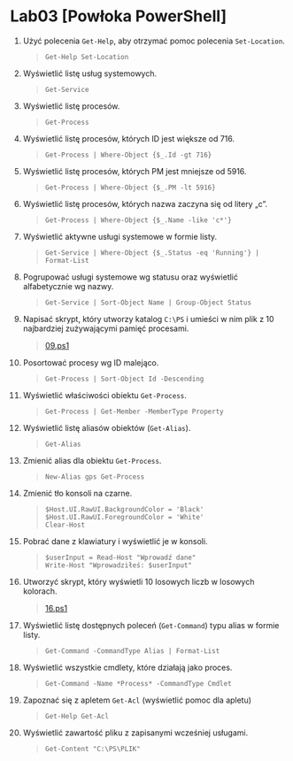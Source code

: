 # Lab03 [Powłoka PowerShell]

1.  Użyć polecenia `Get-Help`, aby otrzymać pomoc polecenia `Set-Location`.

    > `Get-Help Set-Location`

2.  Wyświetlić listę usług systemowych.

    > `Get-Service`

3.  Wyświetlić listę procesów.

    > `Get-Process`

4.  Wyświetlić listę procesów, których ID jest większe od 716.

    > `Get-Process | Where-Object {$_.Id -gt 716}`

5.  Wyświetlić listę procesów, których PM jest mniejsze od 5916.

    > `Get-Process | Where-Object {$_.PM -lt 5916}`

6.  Wyświetlić listę procesów, których nazwa zaczyna się od litery „c”.

    > `Get-Process | Where-Object {$_.Name -like 'c*'}`

7.  Wyświetlić aktywne usługi systemowe w formie listy.

    > `Get-Service | Where-Object {$_.Status -eq 'Running'} | Format-List`

8.  Pogrupować usługi systemowe wg statusu oraz wyświetlić alfabetycznie wg nazwy.

    > `Get-Service | Sort-Object Name | Group-Object Status`

9.  Napisać skrypt, który utworzy katalog `C:\PS` i umieści w nim plik z 10 najbardziej zużywającymi pamięć procesami.

    > [09.ps1](./09.ps1)

10. Posortować procesy wg ID malejąco.

    > `Get-Process | Sort-Object Id -Descending`

11. Wyświetlić właściwości obiektu `Get-Process`.

    > `Get-Process | Get-Member -MemberType Property`

12. Wyświetlić listę aliasów obiektów (`Get-Alias`).

    > `Get-Alias`

13. Zmienić alias dla obiektu `Get-Process`.

    > `New-Alias gps Get-Process`

14. Zmienić tło konsoli na czarne.

    > ```
    > $Host.UI.RawUI.BackgroundColor = 'Black'
    > $Host.UI.RawUI.ForegroundColor = 'White'
    > Clear-Host
    > ```

15. Pobrać dane z klawiatury i wyświetlić je w konsoli.

    > ```
    > $userInput = Read-Host "Wprowadź dane"
    > Write-Host "Wprowadziłeś: $userInput"
    > ```

16. Utworzyć skrypt, który wyświetli 10 losowych liczb w losowych kolorach.

    > [16.ps1](./16.ps1)

17. Wyświetlić listę dostępnych poleceń (`Get-Command`) typu alias w formie listy.

    > `Get-Command -CommandType Alias | Format-List`

18. Wyświetlić wszystkie cmdlety, które działają jako proces.

    > `Get-Command -Name *Process* -CommandType Cmdlet`

19. Zapoznać się z apletem `Get-Acl` (wyświetlić pomoc dla apletu)

    > `Get-Help Get-Acl`

20. Wyświetlić zawartość pliku z zapisanymi wcześniej usługami.
    > `Get-Content "C:\PS\PLIK"`
